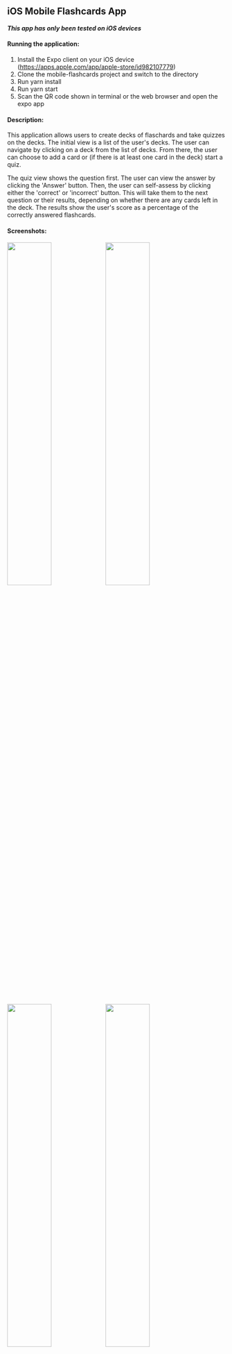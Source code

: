 ## iOS Mobile Flashcards App

***This app has only been tested on iOS devices***

#### Running the application:
1. Install the Expo client on your iOS device (https://apps.apple.com/app/apple-store/id982107779)
2. Clone the mobile-flashcards project and switch to the directory
3. Run yarn install
4. Run yarn start
5. Scan the QR code shown in terminal or the web browser and open the expo app

#### Description:
This application allows users to create decks of flaschards and take quizzes on the decks. The initial view is a list of the user's decks. The user can navigate by clicking on a deck from the list of decks. From there, the user can choose to add a card or (if there is at least one card in the deck) start a quiz.

The quiz view shows the question first. The user can view the answer by clicking the 'Answer' button. Then, the user can self-assess by clicking either the 'correct' or 'incorrect' button. This will take them to the next question or their results, depending on whether there are any cards left in the deck. The results show the user's score as a percentage of the correctly answered flashcards.

#### Screenshots:
<img src="https://reactnd-mobile-flaschards-screenshots.s3.amazonaws.com/deck-list.png" width="45%" /><img src="https://reactnd-mobile-flaschards-screenshots.s3.amazonaws.com/create-deck-inactive.png" width="45%" /><img src="https://reactnd-mobile-flaschards-screenshots.s3.amazonaws.com/create-deck-active.png" width="45%" /><img src="https://reactnd-mobile-flaschards-screenshots.s3.amazonaws.com/deck-title-taken.png" width="45%" /><img src="https://reactnd-mobile-flaschards-screenshots.s3.amazonaws.com/individual-deck-view.png" width="45%" /><img src="https://reactnd-mobile-flaschards-screenshots.s3.amazonaws.com/add-card-inactive.png" width="45%" /><img src="https://reactnd-mobile-flaschards-screenshots.s3.amazonaws.com/add-card-active.png" width="45%" /><img src="https://reactnd-mobile-flaschards-screenshots.s3.amazonaws.com/quiz-question-view.png" width="45%" /><img src="https://reactnd-mobile-flaschards-screenshots.s3.amazonaws.com/quiz-answer-view.png" width="45%" /><img src="https://reactnd-mobile-flaschards-screenshots.s3.amazonaws.com/quiz-results-view.png" width="45%" />
